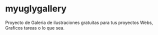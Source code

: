 # myuglygallery
Proyecto de Galeria de ilustraciones gratuitas para tus proyectos Webs, Graficos tareas o lo que sea.
